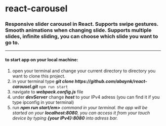 # react-carousel
<h3>Responsive slider carousel in React. Supports swipe gestures. Smooth animations when changing slide. Supports multiple slides, infinite sliding, you can choose which slide you want to go to.</h3>
<hr>
<h4>to start app on your local machine:</h4> 
<ol>
  <li>
  open your terminal and change your current directory to directory you want to clone this project.
  </li>
  <li>
    in your terminal type <b><em>git clone https://github.com/abaynk/react-carousel.git</em></b>
    <code>npm run start</code>
  </li>
  <li>
    navigate to <b><em>webpack.config.js</em></b> file
  </li>
  <li>
    under <b><em>devServer</em></b> change <b><em>host</em></b> to your IPv4 adress (you can find it if you type ipconfig in your terminal)
  </li>
  <li>
  run <b><em>npm run start/em></b> command in your terminal. the app will be started on your <b><em>localhost:8080</em></b>, you can access it from your touch device by typing <b><em>{your IPv4}:8080</em></b> into adress bar.
  </li>
</ol>
